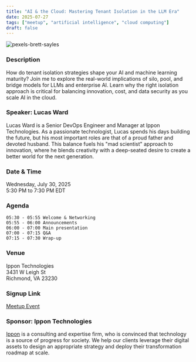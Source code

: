 ```yaml
---
title: "AI & the Cloud: Mastering Tenant Isolation in the LLM Era"
date: 2025-07-27
tags: ["meetup", "artificial intelligence", "cloud computing"]
draft: false
---
```


![pexels-brett-sayles](/images/datacenter.jpg)

### Description
How do tenant isolation strategies shape your AI and machine learning maturity? Join me to explore the real-world implications of silo, pool, and bridge models for LLMs and enterprise AI. Learn why the right isolation approach is critical for balancing innovation, cost, and data security as you scale AI in the cloud.

### Speaker: Lucas Ward
Lucas Ward is a Senior DevOps Engineer and Manager at Ippon Technologies. As a passionate technologist, Lucas spends his days building the future, but his most important roles are that of a proud father and devoted husband. This balance fuels his "mad scientist" approach to innovation, where he blends creativity with a deep-seated desire to create a better world for the next generation.

### Date & Time
Wednesday, July 30, 2025  
5:30 PM to 7:30 PM EDT

### Agenda
```
05:30 - 05:55 Welcome & Networking
05:55 - 06:00 Announcements
06:00 - 07:00 Main presentation
07:00 - 07:15 Q&A
07:15 - 07:30 Wrap-up
```

### Venue
Ippon Technologies  
3431 W Leigh St  
Richmond, VA 23230

### Signup Link
[Meetup Event](https://www.meetup.com/rva-software-development-user-group/events/309399032/)

### Sponsor: Ippon Technologies
[Ippon](https://ipponusa.com/) is a consulting and expertise firm, who is convinced that technology is a source of progress for society. We help our clients leverage their digital assets to design an appropriate strategy and deploy their transformation roadmap at scale.

